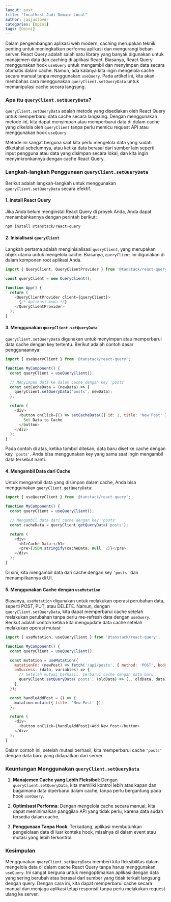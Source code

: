 ```yaml
---
layout: post
title: "localhost Jadi Domain Local"
author: jasjuslover
categories: [Opini]
tags: [Opini]
---
```


Dalam pengembangan aplikasi web modern, caching merupakan teknik penting untuk meningkatkan performa aplikasi dan mengurangi beban server. React Query adalah salah satu library yang banyak digunakan untuk manajemen data dan caching di aplikasi React. Biasanya, React Query menggunakan hook `useQuery` untuk mengambil dan menyimpan data secara otomatis dalam cache. Namun, ada kalanya kita ingin mengelola cache secara manual tanpa menggunakan `useQuery`. Pada artikel ini, kita akan membahas cara menggunakan `queryClient.setQueryData` untuk memanipulasi cache secara langsung.

### Apa itu `queryClient.setQueryData`?

`queryClient.setQueryData` adalah metode yang disediakan oleh React Query untuk memperbarui data cache secara langsung. Dengan menggunakan metode ini, kita dapat menyimpan atau memperbarui data di dalam cache yang dikelola oleh `queryClient` tanpa perlu memicu request API atau menggunakan hook `useQuery`.

Metode ini sangat berguna saat kita perlu mengelola data yang sudah diketahui sebelumnya, atau ketika data berasal dari sumber lain seperti input pengguna atau data yang disimpan secara lokal, dan kita ingin menyinkronkannya dengan cache React Query.

### Langkah-langkah Penggunaan `queryClient.setQueryData`

Berikut adalah langkah-langkah untuk menggunakan `queryClient.setQueryData` secara efektif.

#### 1. Install React Query

Jika Anda belum menginstal React Query di proyek Anda, Anda dapat menambahkannya dengan perintah berikut:

```bash
npm install @tanstack/react-query
```

#### 2. Inisialisasi `queryClient`

Langkah pertama adalah menginisialisasi `queryClient`, yang merupakan objek utama untuk mengelola cache. Biasanya, `queryClient` ini digunakan di dalam komponen root aplikasi Anda.

```javascript
import { QueryClient, QueryClientProvider } from '@tanstack/react-query';

const queryClient = new QueryClient();

function App() {
  return (
    <QueryClientProvider client={queryClient}>
      {/* Aplikasi Anda */}
    </QueryClientProvider>
  );
}
```

#### 3. Menggunakan `queryClient.setQueryData`

`queryClient.setQueryData` digunakan untuk menyimpan atau memperbarui data cache dengan key tertentu. Berikut adalah contoh dasar penggunaannya:

```javascript
import { useQueryClient } from '@tanstack/react-query';

function MyComponent() {
  const queryClient = useQueryClient();

  // Menyimpan data ke dalam cache dengan key 'posts'
  const setCacheData = (newData) => {
    queryClient.setQueryData('posts', newData);
  };

  return (
    <div>
      <button onClick={() => setCacheData([{ id: 1, title: 'New Post' }])}>
        Set Data to Cache
      </button>
    </div>
  );
}
```

Pada contoh di atas, ketika tombol ditekan, data baru diset ke cache dengan key `'posts'`. Anda bisa menggunakan key yang sama saat ingin mengambil data tersebut nanti.

#### 4. Mengambil Data dari Cache

Untuk mengambil data yang disimpan dalam cache, Anda bisa menggunakan `queryClient.getQueryData`:

```javascript
import { useQueryClient } from '@tanstack/react-query';

function MyComponent() {
  const queryClient = useQueryClient();

  // Mengambil data dari cache dengan key 'posts'
  const cacheData = queryClient.getQueryData('posts');

  return (
    <div>
      <h1>Cache Data:</h1>
      <pre>{JSON.stringify(cacheData, null, 2)}</pre>
    </div>
  );
}
```

Di sini, kita mengambil data dari cache dengan key `'posts'` dan menampilkannya di UI.

#### 5. Menggunakan Cache dengan `useMutation`

Biasanya, `useMutation` digunakan untuk melakukan operasi perubahan data, seperti POST, PUT, atau DELETE. Namun, dengan `queryClient.setQueryData`, kita dapat memperbarui cache setelah melakukan perubahan tanpa perlu me-refresh data dengan `useQuery`. Berikut adalah contoh ketika kita mengupdate data cache setelah melakukan operasi mutasi:

```javascript
import { useMutation, useQueryClient } from '@tanstack/react-query';

function MyComponent() {
  const queryClient = useQueryClient();

  const mutation = useMutation({
    mutationFn: (newPost) => fetch('/api/posts', { method: 'POST', body: JSON.stringify(newPost) }),
    onSuccess: (data, variables) => {
      // Setelah mutasi berhasil, perbarui cache dengan data baru
      queryClient.setQueryData('posts', (oldData) => [...oldData, data]);
    },
  });

  const handleAddPost = () => {
    mutation.mutate({ title: 'New Post' });
  };

  return (
    <div>
      <button onClick={handleAddPost}>Add New Post</button>
    </div>
  );
}
```

Dalam contoh ini, setelah mutasi berhasil, kita memperbarui cache `'posts'` dengan data baru yang didapatkan dari server.

### Keuntungan Menggunakan `queryClient.setQueryData`

1. **Manajemen Cache yang Lebih Fleksibel**: Dengan `queryClient.setQueryData`, kita memiliki kontrol lebih atas kapan dan bagaimana data diperbarui dalam cache, tanpa perlu bergantung pada hook `useQuery`.

2. **Optimisasi Performa**: Dengan mengelola cache secara manual, kita dapat meminimalkan panggilan API yang tidak perlu, karena data sudah tersedia dalam cache.

3. **Penggunaan Tanpa Hook**: Terkadang, aplikasi membutuhkan pengelolaan data di luar konteks hook, misalnya di dalam event atau mutasi yang lebih terkontrol.

### Kesimpulan

Menggunakan `queryClient.setQueryData` memberi kita fleksibilitas dalam mengelola data di dalam cache React Query tanpa harus menggunakan `useQuery`. Ini sangat berguna untuk mengoptimalkan aplikasi dengan data yang sering berubah atau berasal dari sumber yang tidak terkait langsung dengan query. Dengan cara ini, kita dapat memperbarui cache secara manual dan menjaga aplikasi tetap responsif tanpa perlu melakukan request ulang ke server.
